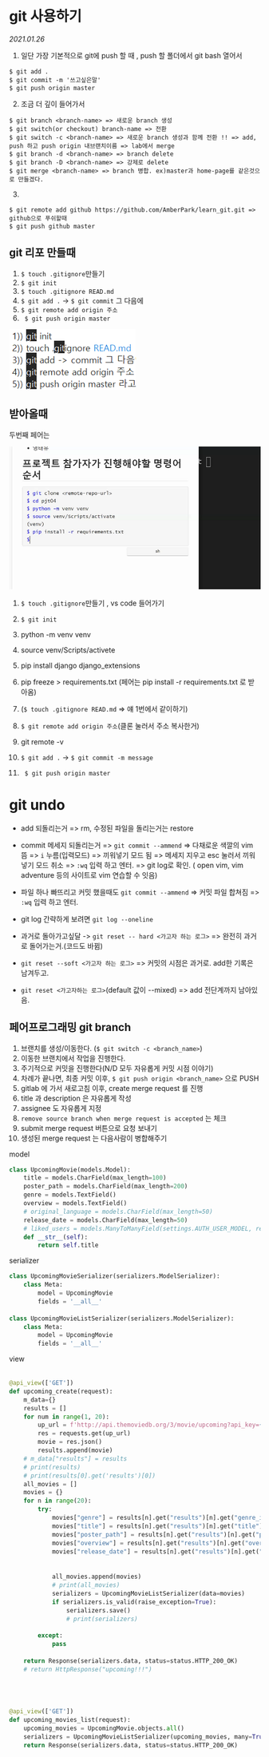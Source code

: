 # git 사용하기

*2021.01.26*

1. 일단 가장 기본적으로 git에 push 할 때 , push 할 폴더에서 git bash 열어서

```
$ git add .
$ git commit -m '쓰고싶은말'
$ git push origin master
```

2. 조금 더 깊이 들어가서

```
$ git branch <branch-name> => 새로운 branch 생성
$ git switch(or checkout) branch-name => 전환
$ git switch -c <branch-name> => 새로운 branch 생성과 함께 전환 !! => add, push 하고 push origin 내브랜치이름 => lab에서 merge 
$ git branch -d <branch-name> => branch delete
$ git branch -D <branch-name> => 강제로 delete
$ git merge <branch-name> => branch 병합. ex)master과 home-page를 같은것으로 만들겠다.
```

3. 

```
$ git remote add github https://github.com/AmberPark/learn_git.git => github으로 푸쉬할때
$ git push github master
```



## git 리포 만들때

1.  `$ touch .gitignore`만들기
2.  `$ git init`
3.  `$ touch .gitignore READ.md`
4.  `$ git add .` -> `$ git commit` 그 다음에
5.  `$ git remote add origin 주소`
6.  ` $ git push origin master` 

![image-20210319164318628](README.assets/image-20210319164318628.png)

## 받아올때

두번째 페어는 

![image-20210312131419232](README.assets/image-20210312131419232.png)











1. `$ touch .gitignore`만들기 , vs code 들어가기

2. `$ git init`

3. python -m venv venv

4. source venv/Scripts/activete

5. pip install django django_extensions

6. pip freeze > requirements.txt (페어는 pip install -r requirements.txt 로 받아옴)

7. (`$ touch .gitignore READ.md` => 얘 1번에서 같이하기)

   

8. `$ git remote add origin 주소`(클론 눌러서 주소 복사한거)

9. git remote -v

10. `$ git add .` -> `$ git commit -m message` 

11. ` $ git push origin master` 





# git undo

- add 되돌리는거 => rm, 수정된 파일을 돌리는거는 restore
- commit 메세지 되돌리는거 => `git commit --ammend` => 다채로운 색깔의 vim 뜸 => `i` 누름(입력모드) => 끼워넣기 모드 됨 => 메세지 지우고 esc 눌러서 끼워넣기 모드 취소 => `:wq` 입력 하고 엔터. => git log로 확인. ( open vim, vim adventure 등의 사이트로 vim 연습할 수 잇음)

- 파일 하나 빠뜨리고 커밋 했을때도  `git commit --ammend`  => 커밋 파일 합쳐짐 => `:wq` 입력 하고 엔터.
- git log 간략하게 보려면 `git log --oneline`
- 과거로 돌아가고싶달 -> `git reset -- hard <가고자 하는 로그>` => 완전히 과거로 돌어가는거.(코드도 바뀜)
- `git reset --soft <가고자 하는 로그>` => 커밋의 시점은 과거로. add한 기록은 남겨두고.
- `git reset <가고자하는 로그>`(default 값이 --mixed) => add 전단계까지 남아있음. 







##  페어프로그래밍 git branch

1. 브랜치를 생성/이동한다. (`$ git switch -c <branch_name>`)
2. 이동한 브랜치에서 작업을 진행한다.
3. 주기적으로 커밋을 진행한다(N/D 모두 자유롭게 커밋 시점 이야기)
4. 차례가 끝나면, 최종 커밋 이후, `$ git push origin <branch_name>` 으로 PUSH
5. gitlab 에 가서 새로고침 이후, create merge request 를 진행
6. title 과 description 은 자유롭게 작성
7. assignee 도 자유롭게 지정
8. `remove source branch when merge request is accepted` 는 체크
9. submit merge request 버튼으로 요청 보내기
10. 생성된 merge request 는 다음사람이 병합해주기













model

```python
class UpcomingMovie(models.Model):
    title = models.CharField(max_length=100)
    poster_path = models.CharField(max_length=200)
    genre = models.TextField()
    overview = models.TextField()
    # original_language = models.CharField(max_length=50)
    release_date = models.CharField(max_length=50)
    # liked_users = models.ManyToManyField(settings.AUTH_USER_MODEL, related_name="liked_movies", blank=True)
    def __str__(self):
        return self.title
```

serializer

```python
class UpcomingMovieSerializer(serializers.ModelSerializer):
    class Meta:
        model = UpcomingMovie
        fields = '__all__'

class UpcomingMovieListSerializer(serializers.ModelSerializer):
    class Meta:
        model = UpcomingMovie
        fields = '__all__'
```



view

```python

@api_view(['GET'])
def upcoming_create(request):
    m_data={}
    results = []    
    for num in range(1, 20):
        up_url = f'http://api.themoviedb.org/3/movie/upcoming?api_key={api_key}&language=en-US&page={num}'
        res = requests.get(up_url) 
        movie = res.json()
        results.append(movie)   
    # m_data["results"] = results
    # print(results)
    # print(results[0].get('results')[0])
    all_movies = []
    movies = {}
    for n in range(20):
        try:
            movies["genre"] = results[n].get("results")[n].get("genre_ids")[0]
            movies["title"] = results[n].get("results")[n].get("title")
            movies["poster_path"] = results[n].get("results")[n].get("poster_path")
            movies["overview"] = results[n].get("results")[n].get("overview")
            movies["release_date"] = results[n].get("results")[n].get("release_date")
    
        
            all_movies.append(movies)
            # print(all_movies)
            serializers = UpcomingMovieListSerializer(data=movies)
            if serializers.is_valid(raise_exception=True):
                serializers.save()
                # print(serializers)
        
        except:
            pass
    
    return Response(serializers.data, status=status.HTTP_200_OK)
    # return HttpResponse("upcoming!!!")




@api_view(['GET'])
def upcoming_movies_list(request):
    upcoming_movies = UpcomingMovie.objects.all()
    serializers = UpcomingMovieListSerializer(upcoming_movies, many=True)
    return Response(serializers.data, status=status.HTTP_200_OK)
```

